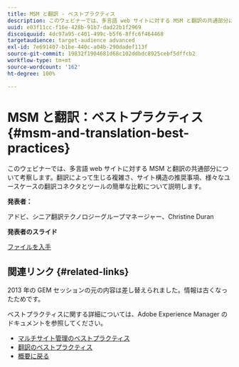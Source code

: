 ```yaml
---
title: MSM と翻訳 - ベストプラクティス
description: このウェビナーでは、多言語 web サイトに対する MSM と翻訳の共通部分について考察します。翻訳によって生じる複雑さ、サイト構造の推奨事項、様々なユースケースの翻訳コネクタとツールの簡単な比較について説明します。
uuid: e03f11cc-f16e-428b-91b7-dad22b1f2969
discoiquuid: 4dc97a95-c401-499c-b5f6-8ffc6f464468
targetaudience: target-audience advanced
exl-id: 7e691407-b1be-440c-a04b-290dadef113f
source-git-commit: 19832f1904681d68c102ddbdc8925cebf5dffcb2
workflow-type: tm+mt
source-wordcount: '162'
ht-degree: 100%

---
```


# MSM と翻訳：ベストプラクティス {#msm-and-translation-best-practices}

このウェビナーでは、多言語 web サイトに対する MSM と翻訳の共通部分について考察します。翻訳によって生じる複雑さ、サイト構造の推奨事項、様々なユースケースの翻訳コネクタとツールの簡単な比較について説明します。

**発表者：**

アドビ、シニア翻訳テクノロジーグループマネージャー、Christine Duran

**発表者のスライド**

[ファイルを入手](assets/20130731-adobe-msm-and-translation-best-practices.pdf)

## 関連リンク {#related-links}

2013 年の GEM セッションの元の内容は差し替えられました。情報は古くなったためです。

ベストプラクティスに関する詳細については、Adobe Experience Manager のドキュメントを参照してください。

* [マルチサイト管理のベストプラクティス](https://docs.adobe.com/docs/en/aem/6-1/administer/sites/msm/msm-bp.html)
* [翻訳のベストプラクティス](https://docs.adobe.com/docs/ja/aem/6-1/administer/sites/translation/tc-bp.html)
* [概要に戻る](https://helpx.adobe.com/jp/experience-manager/kt/eseminars/gems/aem-index.html)
